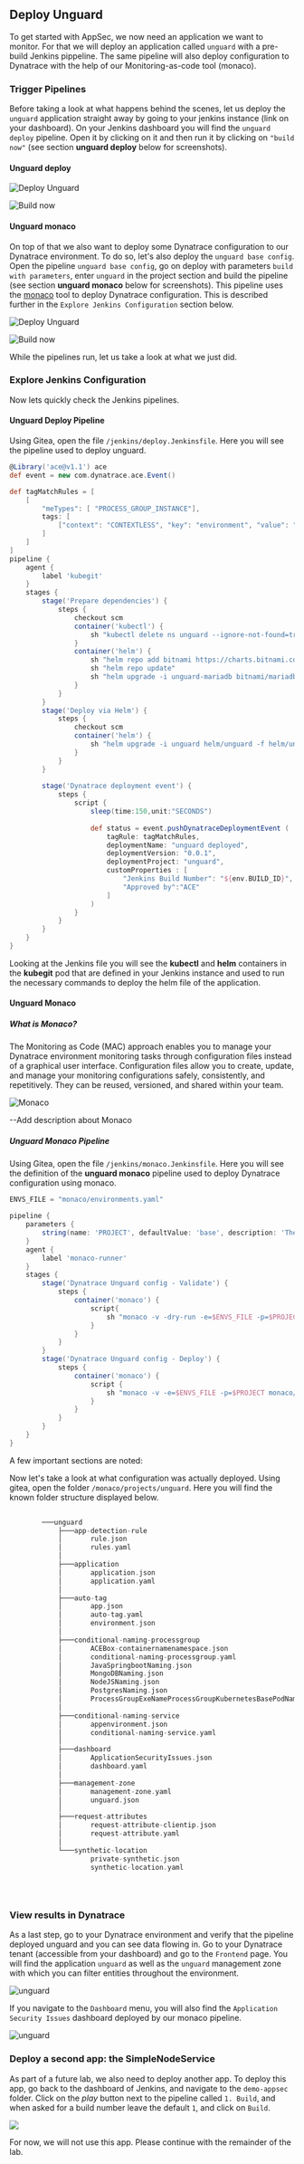 ## Deploy Unguard

To get started with AppSec, we now need an application we want to monitor. For that we will deploy an application called `unguard` with a pre-build Jenkins pippeline. The same pipeline will also deploy configuration to Dynatrace with the help of our Monitoring-as-code tool (monaco). 

### Trigger Pipelines

Before taking a look at what happens behind the scenes, let us deploy the `unguard` application straight away by going to your jenkins instance (link on your dashboard). On your Jenkins dashboard you will find the `unguard deploy` pipeline. Open it by clicking on it and then run it by clicking on `"build now"` (see section **unguard deploy** below for screenshots).

#### Unguard deploy

![Deploy Unguard](../../assets/images/2-4-pipeline.png) 

![Build now](../../assets/images/2-5-buildnow.png)



#### Unguard monaco

On top of that we also want to deploy some Dynatrace configuration to our Dynatrace environment. To do so, let's also deploy the `unguard base config`. Open the pipeline `unguard base config`, go on deploy with parameters `build with parameters`, enter `unguard` in the project section and build the pipeline (see section **unguard monaco** below for screenshots). This pipeline uses the [monaco](https://dynatrace-oss.github.io/dynatrace-monitoring-as-code/) tool to deploy Dynatrace configuration. This is described further in the `Explore Jenkins Configuration` section below. 

![Deploy Unguard](../../assets/images/2-8-unguard-monaco.png)

![Build now](../../assets/images/2-7-base-config.png)


While the pipelines run, let us take a look at what we just did.

### Explore Jenkins Configuration

Now lets quickly check the Jenkins pipelines.

#### Unguard Deploy Pipeline

Using Gitea, open the file `/jenkins/deploy.Jenkinsfile`. Here you will see the pipeline used to deploy unguard. 

```groovy
@Library('ace@v1.1') ace 
def event = new com.dynatrace.ace.Event()

def tagMatchRules = [
    [
        "meTypes": [ "PROCESS_GROUP_INSTANCE"],
        tags: [
            ["context": "CONTEXTLESS", "key": "environment", "value": "unguard"]
        ]
    ]
]
pipeline {
    agent {
        label 'kubegit'
    }
    stages {
        stage('Prepare dependencies') {
            steps {
                checkout scm
                container('kubectl') {
                    sh "kubectl delete ns unguard --ignore-not-found=true"
                }
                container('helm') {
                    sh "helm repo add bitnami https://charts.bitnami.com/bitnami"
                    sh "helm repo update"
                    sh "helm upgrade -i unguard-mariadb bitnami/mariadb --namespace unguard --create-namespace --wait"
                }
            }
        }     
        stage('Deploy via Helm') {
            steps {
                checkout scm
                container('helm') {
                    sh "helm upgrade -i unguard helm/unguard -f helm/unguard/values.yaml --namespace unguard --set ingress.domain=${env.INGRESS_DOMAIN} --wait"
                }
            }
        }
            
        stage('Dynatrace deployment event') {
            steps {
                script {
                    sleep(time:150,unit:"SECONDS")
                    
                    def status = event.pushDynatraceDeploymentEvent (
                        tagRule: tagMatchRules,
                        deploymentName: "unguard deployed",
                        deploymentVersion: "0.0.1",
                        deploymentProject: "unguard",
                        customProperties : [
                            "Jenkins Build Number": "${env.BUILD_ID}",
                            "Approved by":"ACE"
                        ]
                    )
                }
            }
        }     
    }
}

```

Looking at the Jenkins file you will see the **kubectl** and **helm** containers in the **kubegit** pod that are defined in your Jenkins instance and used to run the necessary commands to deploy the helm file of the application. 


#### Unguard Monaco

##### What is Monaco?

The Monitoring as Code (MAC) approach enables you to manage your Dynatrace environment monitoring tasks through configuration files instead of a graphical user interface. Configuration files allow you to create, update, and manage your monitoring configurations safely, consistently, and repetitively. They can be reused, versioned, and shared within your team.

![Monaco](../../assets/images/monaco-pipeline.png)

--Add description about Monaco


##### Unguard Monaco Pipeline

Using Gitea, open the file `/jenkins/monaco.Jenkinsfile`. Here you will see the definition of the **unguard monaco** pipeline used to deploy Dynatrace configuration using monaco. 


```groovy
ENVS_FILE = "monaco/environments.yaml"

pipeline {
    parameters {
        string(name: 'PROJECT', defaultValue: 'base', description: 'The name of the monaco project to deploy.', trim: true)
    }
    agent {
        label 'monaco-runner'
    }
    stages {
        stage('Dynatrace Unguard config - Validate') {
            steps {
                container('monaco') {
                    script{
                        sh "monaco -v -dry-run -e=$ENVS_FILE -p=$PROJECT monaco/projects"
                    }
                }
            }
        }
        stage('Dynatrace Unguard config - Deploy') {
            steps {
                container('monaco') {
                    script {
                        sh "monaco -v -e=$ENVS_FILE -p=$PROJECT monaco/projects"
                    }
                }
            }
        }
    }
}
```

A few important sections are noted:

Now let's take a look at what configuration was actually deployed. Using gitea, open the folder `/monaco/projects/unguard`. Here you will find the known folder structure displayed below. 

```groovy 
       
        ───unguard
            ├───app-detection-rule
            │       rule.json
            │       rules.yaml
            │       
            ├───application
            │       application.json
            │       application.yaml
            │       
            ├───auto-tag
            │       app.json
            │       auto-tag.yaml
            │       environment.json
            │       
            ├───conditional-naming-processgroup
            │       ACEBox-containernamenamespace.json
            │       conditional-naming-processgroup.yaml
            │       JavaSpringbootNaming.json
            │       MongoDBNaming.json
            │       NodeJSNaming.json
            │       PostgresNaming.json
            │       ProcessGroupExeNameProcessGroupKubernetesBasePodName.json
            │       
            ├───conditional-naming-service
            │       appenvironment.json
            │       conditional-naming-service.yaml
            │       
            ├───dashboard
            │       ApplicationSecurityIssues.json
            │       dashboard.yaml
            │       
            ├───management-zone
            │       management-zone.yaml
            │       unguard.json
            │       
            ├───request-attributes
            │       request-attribute-clientip.json
            │       request-attribute.yaml
            │       
            └───synthetic-location
                    private-synthetic.json
                    synthetic-location.yaml
                    

            
```






### View results in Dynatrace

As a last step, go to your Dynatrace environment and verify that the pipeline deployed unguard and you can see data flowing in. Go to your Dynatrace tenant (accessible from your dashboard) and go to the  `Frontend` page. You will find the application `unguard` as well as the `unguard` management zone with which you can filter entities throughout the environment. 

![unguard](../../assets/images/2-10-unguard-configuration.png)

If you navigate to the `Dashboard` menu, you will also find the `Application Security Issues` dashboard deployed by our monaco pipeline.

![unguard](../../assets/images/2-11-dashboard.png)

### Deploy a second app: the SimpleNodeService
As part of a future lab, we also need to deploy another app. 
To deploy this app, go back to the dashboard of Jenkins, and navigate to the `demo-appsec` folder.
Click on the *play* button next to the pipeline called `1. Build`, and when asked for a build number leave the default `1`, and click on `Build`.

![](../../assets/images/2-9-jenkins-demo-appsec.png)

For now, we will not use this app. Please continue with the remainder of the lab.